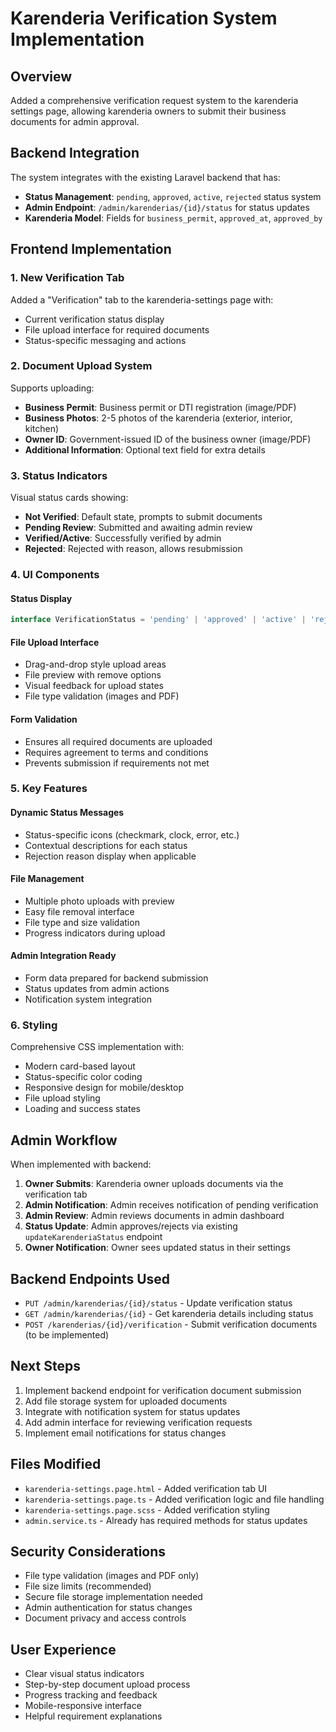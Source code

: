 # Karenderia Verification System Implementation

## Overview
Added a comprehensive verification request system to the karenderia settings page, allowing karenderia owners to submit their business documents for admin approval.

## Backend Integration
The system integrates with the existing Laravel backend that has:
- **Status Management**: `pending`, `approved`, `active`, `rejected` status system
- **Admin Endpoint**: `/admin/karenderias/{id}/status` for status updates
- **Karenderia Model**: Fields for `business_permit`, `approved_at`, `approved_by`

## Frontend Implementation

### 1. New Verification Tab
Added a "Verification" tab to the karenderia-settings page with:
- Current verification status display
- File upload interface for required documents
- Status-specific messaging and actions

### 2. Document Upload System
Supports uploading:
- **Business Permit**: Business permit or DTI registration (image/PDF)
- **Business Photos**: 2-5 photos of the karenderia (exterior, interior, kitchen)
- **Owner ID**: Government-issued ID of the business owner (image/PDF)
- **Additional Information**: Optional text field for extra details

### 3. Status Indicators
Visual status cards showing:
- **Not Verified**: Default state, prompts to submit documents
- **Pending Review**: Submitted and awaiting admin review
- **Verified/Active**: Successfully verified by admin
- **Rejected**: Rejected with reason, allows resubmission

### 4. UI Components

#### Status Display
```typescript
interface VerificationStatus = 'pending' | 'approved' | 'active' | 'rejected' | 'not_submitted'
```

#### File Upload Interface
- Drag-and-drop style upload areas
- File preview with remove options
- Visual feedback for upload states
- File type validation (images and PDF)

#### Form Validation
- Ensures all required documents are uploaded
- Requires agreement to terms and conditions
- Prevents submission if requirements not met

### 5. Key Features

#### Dynamic Status Messages
- Status-specific icons (checkmark, clock, error, etc.)
- Contextual descriptions for each status
- Rejection reason display when applicable

#### File Management
- Multiple photo uploads with preview
- Easy file removal interface
- File type and size validation
- Progress indicators during upload

#### Admin Integration Ready
- Form data prepared for backend submission
- Status updates from admin actions
- Notification system integration

### 6. Styling
Comprehensive CSS implementation with:
- Modern card-based layout
- Status-specific color coding
- Responsive design for mobile/desktop
- File upload styling
- Loading and success states

## Admin Workflow
When implemented with backend:

1. **Owner Submits**: Karenderia owner uploads documents via the verification tab
2. **Admin Notification**: Admin receives notification of pending verification
3. **Admin Review**: Admin reviews documents in admin dashboard
4. **Status Update**: Admin approves/rejects via existing `updateKarenderiaStatus` endpoint
5. **Owner Notification**: Owner sees updated status in their settings

## Backend Endpoints Used
- `PUT /admin/karenderias/{id}/status` - Update verification status
- `GET /admin/karenderias/{id}` - Get karenderia details including status
- `POST /karenderias/{id}/verification` - Submit verification documents (to be implemented)

## Next Steps
1. Implement backend endpoint for verification document submission
2. Add file storage system for uploaded documents
3. Integrate with notification system for status updates
4. Add admin interface for reviewing verification requests
5. Implement email notifications for status changes

## Files Modified
- `karenderia-settings.page.html` - Added verification tab UI
- `karenderia-settings.page.ts` - Added verification logic and file handling
- `karenderia-settings.page.scss` - Added verification styling
- `admin.service.ts` - Already has required methods for status updates

## Security Considerations
- File type validation (images and PDF only)
- File size limits (recommended)
- Secure file storage implementation needed
- Admin authentication for status changes
- Document privacy and access controls

## User Experience
- Clear visual status indicators
- Step-by-step document upload process
- Progress tracking and feedback
- Mobile-responsive interface
- Helpful requirement explanations